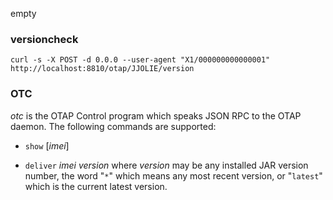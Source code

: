 empty

### versioncheck

```
curl -s -X POST -d 0.0.0 --user-agent "X1/000000000000001" http://localhost:8810/otap/JJOLIE/version
```


### OTC

_otc_ is the OTAP Control program which speaks JSON RPC to the OTAP daemon. The
following commands are supported:

* `show` [_imei_]

* `deliver` _imei_ _version_ where _version_ may be any installed JAR version number, the word "`*`" which means any most recent version, or "`latest`" which is the current latest version.
